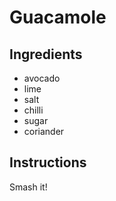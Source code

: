 # Guacamole
## Ingredients
* avocado
* lime
* salt
* chilli
* sugar
* coriander
## Instructions
Smash it!

